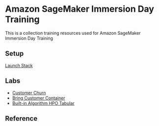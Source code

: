 # Amazon SageMaker Immersion Day Training

This is a collection training resources used for Amazon SageMaker Immersion Day Training

## Setup

[Launch Stack](https://console.aws.amazon.com/cloudformation/home?region=ap-southeast-2#/stacks/new?stackName=SageMaker-Immersion-Day&templateURL=https://sagemaker-immersion-day-sep-2020.s3.amazonaws.com/cfn/sagemaker-immersion-day.yaml)

## Labs

* [Customer Churn](notebooks/customer_churn/xgboost_customer_churn.ipynb)
* [Bring Customer Container](notebooks/bring_customer_container/bring-custom-container.ipynb)
* [Built-in Algorithm HPO Tabular](notebooks/builtin_algorithm_hpo_tabular/SageMaker%20XGBoost%20HPO.ipynb)

## Reference
